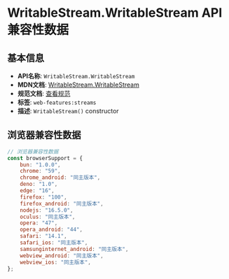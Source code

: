 # WritableStream.WritableStream API 兼容性数据

## 基本信息

- **API名称**: `WritableStream.WritableStream`
- **MDN文档**: [WritableStream.WritableStream](https://developer.mozilla.org/docs/Web/API/WritableStream/WritableStream)
- **规范文档**: [查看规范](https://streams.spec.whatwg.org/#ref-for-ws-constructor④)
- **标签**: `web-features:streams`
- **描述**: `WritableStream()` constructor

## 浏览器兼容性数据

```javascript
// 浏览器兼容性数据
const browserSupport = {
    bun: "1.0.0",
    chrome: "59",
    chrome_android: "同主版本",
    deno: "1.0",
    edge: "16",
    firefox: "100",
    firefox_android: "同主版本",
    nodejs: "16.5.0",
    oculus: "同主版本",
    opera: "47",
    opera_android: "44",
    safari: "14.1",
    safari_ios: "同主版本",
    samsunginternet_android: "同主版本",
    webview_android: "同主版本",
    webview_ios: "同主版本",
};

```

